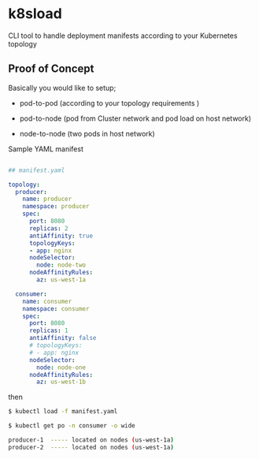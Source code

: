 # k8sload
CLI tool to handle deployment manifests according to your Kubernetes topology


## Proof of Concept

Basically you would like to setup;

* pod-to-pod (according to your topology requirements )

* pod-to-node (pod from Cluster network and pod load on host network)

* node-to-node (two pods in host network)


Sample YAML manifest

```yaml

## manifest.yaml

topology:
  producer:
    name: producer
    namespace: producer
    spec:
      port: 8080
      replicas: 2
      antiAffinity: true
      topologyKeys:
      - app: nginx
      nodeSelector:
        node: node-two
      nodeAffinityRules:
        az: us-west-1a

  consumer:
    name: consumer
    namespace: consumer
    spec:
      port: 8080
      replicas: 1
      antiAffinity: false
      # topologyKeys:
      # - app: nginx
      nodeSelector:
        node: node-one
      nodeAffinityRules:
        az: us-west-1b
```

then 

```sh
$ kubectl load -f manifest.yaml
```

```sh
$ kubectl get po -n consumer -o wide 

producer-1  ----- located on nodes (us-west-1a)
producer-2  ----- located on nodes (us-west-1a)

```